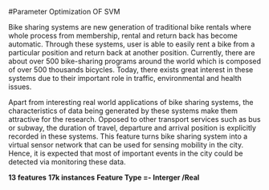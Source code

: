 #Parameter Optimization OF SVM


Bike sharing systems are new generation of traditional bike rentals where whole process from membership, rental and return back has become automatic.
Through these systems, user is able to easily rent a bike from a particular position and return back at another position. Currently, there are about 
over 500 bike-sharing programs around the world which is composed of over 500 thousands bicycles. Today, there exists great interest in these systems
due to their important role in traffic, environmental and health issues. 

Apart from interesting real world applications of bike sharing systems, the characteristics of data being generated by these systems make them
attractive for the research. Opposed to other transport services such as bus or subway, the duration of travel, departure and arrival position 
is explicitly recorded in these systems. This feature turns bike sharing system into a virtual sensor network that can be used for sensing mobility
in the city. Hence, it is expected that most of important events in the city could be detected via monitoring these data.

**13 features**
**17k instances**
**Feature Type =- Interger /Real**
